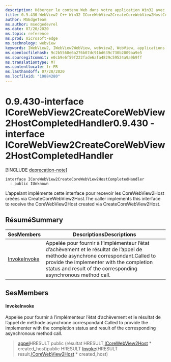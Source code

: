 ```yaml
---
description: Héberger le contenu Web dans votre application Win32 avec le contrôle Microsoft Edge WebView2
title: 0.9.430-WebView2 C++ Win32 ICoreWebView2CreateCoreWebView2HostCompletedHandler
author: MSEdgeTeam
ms.author: msedgedevrel
ms.date: 07/20/2020
ms.topic: reference
ms.prod: microsoft-edge
ms.technology: webview
keywords: IWebView2, IWebView2WebView, webview2, WebView, applications Win32, Win32, Edge, ICoreWebView2, ICoreWebView2Host, contrôle de navigateur, html Edge
ms.openlocfilehash: 9c2b5568e6a276b07dc91bd639c730b2009aa9e5
ms.sourcegitcommit: e0cb9e6f59f222fade6afa4829c59524a9a9b9ff
ms.translationtype: MT
ms.contentlocale: fr-FR
ms.lasthandoff: 07/20/2020
ms.locfileid: "10884280"
---
```

# <span data-ttu-id="3ea13-104">0.9.430-interface ICoreWebView2CreateCoreWebView2HostCompletedHandler</span><span class="sxs-lookup"><span data-stu-id="3ea13-104">0.9.430 - interface ICoreWebView2CreateCoreWebView2HostCompletedHandler</span></span> 

[!INCLUDE [deprecation-note](../../includes/deprecation-note.md)]

```
interface ICoreWebView2CreateCoreWebView2HostCompletedHandler
  : public IUnknown
```

<span data-ttu-id="3ea13-105">L’appelant implémente cette interface pour recevoir les CoreWebView2Host créées via CreateCoreWebView2Host.</span><span class="sxs-lookup"><span data-stu-id="3ea13-105">The caller implements this interface to receive the CoreWebView2Host created via CreateCoreWebView2Host.</span></span>

## <span data-ttu-id="3ea13-106">Résumé</span><span class="sxs-lookup"><span data-stu-id="3ea13-106">Summary</span></span>

 <span data-ttu-id="3ea13-107">Ses</span><span class="sxs-lookup"><span data-stu-id="3ea13-107">Members</span></span>                        | <span data-ttu-id="3ea13-108">Descriptions</span><span class="sxs-lookup"><span data-stu-id="3ea13-108">Descriptions</span></span>
--------------------------------|---------------------------------------------
[<span data-ttu-id="3ea13-109">Invoke</span><span class="sxs-lookup"><span data-stu-id="3ea13-109">Invoke</span></span>](#invoke) | <span data-ttu-id="3ea13-110">Appelée pour fournir à l’implémenteur l’état d’achèvement et le résultat de l’appel de méthode asynchrone correspondant.</span><span class="sxs-lookup"><span data-stu-id="3ea13-110">Called to provide the implementer with the completion status and result of the corresponding asynchronous method call.</span></span>

## <span data-ttu-id="3ea13-111">Ses</span><span class="sxs-lookup"><span data-stu-id="3ea13-111">Members</span></span>

#### <span data-ttu-id="3ea13-112">Invoke</span><span class="sxs-lookup"><span data-stu-id="3ea13-112">Invoke</span></span> 

<span data-ttu-id="3ea13-113">Appelée pour fournir à l’implémenteur l’état d’achèvement et le résultat de l’appel de méthode asynchrone correspondant.</span><span class="sxs-lookup"><span data-stu-id="3ea13-113">Called to provide the implementer with the completion status and result of the corresponding asynchronous method call.</span></span>

> <span data-ttu-id="3ea13-114">[appel](#invoke)HRESULT public (résultat HRESULT,[ICoreWebView2Host](ICoreWebView2Host.md) \* created_host)</span><span class="sxs-lookup"><span data-stu-id="3ea13-114">public HRESULT [Invoke](#invoke)(HRESULT result,[ICoreWebView2Host](ICoreWebView2Host.md) \* created_host)</span></span>

